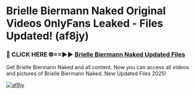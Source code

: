 # Brielle Biermann Naked Original Videos 0nlyFans Leaked - Files Updated! (af8jy)

<h3>🔴 CLICK HERE 🌐==►► <a href="https://tinyurl.com/up5wt9bj" rel="nofollow">Brielle Biermann Naked Updated Files</a></h3>

Get Brielle Biermann Naked and all content. Now you can access all videos and pictures of Brielle Biermann Naked. New Updated Files 2025!

[![af8jy](https://i.imgur.com/ABiUzMV.gif)](https://tinyurl.com/up5wt9bj)
